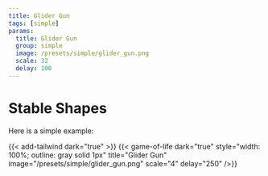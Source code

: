 ```yaml
---
title: Glider Gun
tags: [simple]
params:
  title: Glider Gun
  group: simple
  image: /presets/simple/glider_gun.png
  scale: 32
  delay: 100
---
```


# Stable Shapes

Here is a simple example:

{{< add-tailwind dark="true" >}}
{{< game-of-life
  dark="true"
  style="width: 100%; outline: gray solid 1px"
  title="Glider Gun"
  image="/presets/simple/glider_gun.png"
  scale="4"
  delay="250"
/>}}
